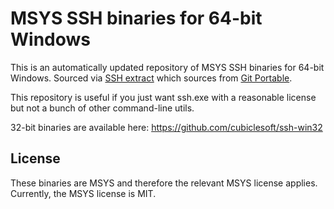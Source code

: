 MSYS SSH binaries for 64-bit Windows
====================================

This is an automatically updated repository of MSYS SSH binaries for 64-bit Windows.  Sourced via [SSH extract](https://github.com/cubiclesoft/ssh-extract) which sources from [Git Portable](https://git-scm.com/download/win).

This repository is useful if you just want ssh.exe with a reasonable license but not a bunch of other command-line utils.

32-bit binaries are available here:  https://github.com/cubiclesoft/ssh-win32

License
-------

These binaries are MSYS and therefore the relevant MSYS license applies.  Currently, the MSYS license is MIT.
